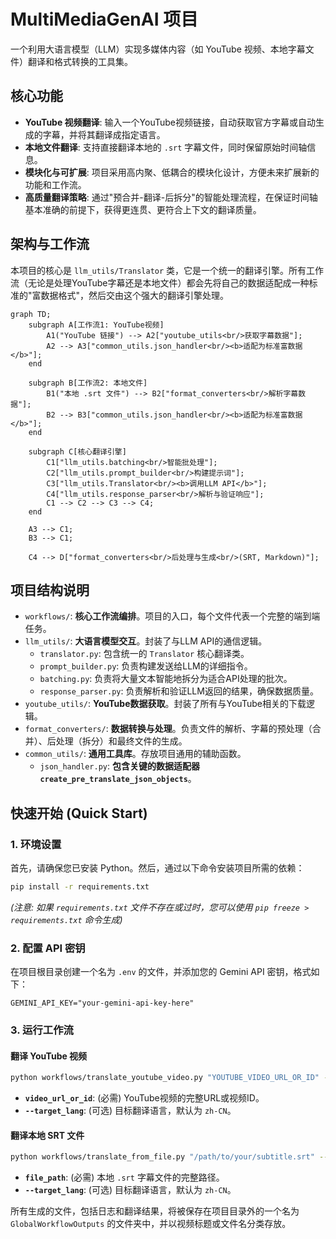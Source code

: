 # MultiMediaGenAI 项目

一个利用大语言模型（LLM）实现多媒体内容（如 YouTube 视频、本地字幕文件）翻译和格式转换的工具集。

## 核心功能

- **YouTube 视频翻译**: 输入一个YouTube视频链接，自动获取官方字幕或自动生成的字幕，并将其翻译成指定语言。
- **本地文件翻译**: 支持直接翻译本地的 `.srt` 字幕文件，同时保留原始时间轴信息。
- **模块化与可扩展**: 项目采用高内聚、低耦合的模块化设计，方便未来扩展新的功能和工作流。
- **高质量翻译策略**: 通过"预合并-翻译-后拆分"的智能处理流程，在保证时间轴基本准确的前提下，获得更连贯、更符合上下文的翻译质量。

## 架构与工作流

本项目的核心是 `llm_utils/Translator` 类，它是一个统一的翻译引擎。所有工作流（无论是处理YouTube字幕还是本地文件）都会先将自己的数据适配成一种标准的"富数据格式"，然后交由这个强大的翻译引擎处理。

```mermaid
graph TD;
    subgraph A[工作流1: YouTube视频]
        A1("YouTube 链接") --> A2["youtube_utils<br/>获取字幕数据"];
        A2 --> A3["common_utils.json_handler<br/><b>适配为标准富数据</b>"];
    end

    subgraph B[工作流2: 本地文件]
        B1("本地 .srt 文件") --> B2["format_converters<br/>解析字幕数据"];
        B2 --> B3["common_utils.json_handler<br/><b>适配为标准富数据</b>"];
    end

    subgraph C[核心翻译引擎]
        C1["llm_utils.batching<br/>智能批处理"];
        C2["llm_utils.prompt_builder<br/>构建提示词"];
        C3["llm_utils.Translator<br/><b>调用LLM API</b>"];
        C4["llm_utils.response_parser<br/>解析与验证响应"];
        C1 --> C2 --> C3 --> C4;
    end

    A3 --> C1;
    B3 --> C1;
    
    C4 --> D["format_converters<br/>后处理与生成<br/>(SRT, Markdown)"];
```

## 项目结构说明

- `workflows/`: **核心工作流编排**。项目的入口，每个文件代表一个完整的端到端任务。
- `llm_utils/`: **大语言模型交互**。封装了与LLM API的通信逻辑。
  - `translator.py`: 包含统一的 `Translator` 核心翻译类。
  - `prompt_builder.py`: 负责构建发送给LLM的详细指令。
  - `batching.py`: 负责将大量文本智能地拆分为适合API处理的批次。
  - `response_parser.py`: 负责解析和验证LLM返回的结果，确保数据质量。
- `youtube_utils/`: **YouTube数据获取**。封装了所有与YouTube相关的下载逻辑。
- `format_converters/`: **数据转换与处理**。负责文件的解析、字幕的预处理（合并）、后处理（拆分）和最终文件的生成。
- `common_utils/`: **通用工具库**。存放项目通用的辅助函数。
  - `json_handler.py`: **包含关键的数据适配器 `create_pre_translate_json_objects`**。


## 快速开始 (Quick Start)

### 1. 环境设置

首先，请确保您已安装 Python。然后，通过以下命令安装项目所需的依赖：

```bash
pip install -r requirements.txt
```
*(注意: 如果 `requirements.txt` 文件不存在或过时，您可以使用 `pip freeze > requirements.txt` 命令生成)*

### 2. 配置 API 密钥

在项目根目录创建一个名为 `.env` 的文件，并添加您的 Gemini API 密钥，格式如下：

```
GEMINI_API_KEY="your-gemini-api-key-here"
```

### 3. 运行工作流

#### 翻译 YouTube 视频

```bash
python workflows/translate_youtube_video.py "YOUTUBE_VIDEO_URL_OR_ID" --target_lang "zh-CN"
```
- **`video_url_or_id`**: (必需) YouTube视频的完整URL或视频ID。
- **`--target_lang`**: (可选) 目标翻译语言，默认为 `zh-CN`。

#### 翻译本地 SRT 文件

```bash
python workflows/translate_from_file.py "/path/to/your/subtitle.srt" --target_lang "zh-CN"
```
- **`file_path`**: (必需) 本地 `.srt` 字幕文件的完整路径。
- **`--target_lang`**: (可选) 目标翻译语言，默认为 `zh-CN`。


所有生成的文件，包括日志和翻译结果，将被保存在项目目录外的一个名为 `GlobalWorkflowOutputs` 的文件夹中，并以视频标题或文件名分类存放。